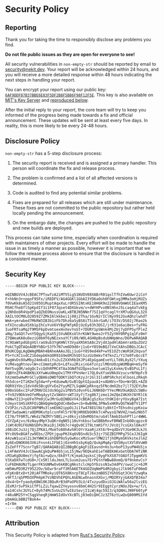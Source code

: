 # Security Policy

## Reporting

Thank you for taking the time to responsibly disclose any problems you find.

**Do not file public issues as they are open for everyone to see!**

All security vulnerabilities in `non-empty-str` should be reported by email
to [security@nekit.dev][Security Email].
Your report will be acknowledged within 24 hours, and you will receive a more
detailed response within 48 hours indicating the next steps in handling your report.

You can encrypt your report using our public key:
[`6AF9DDF87B37BBE6E83F5DF2B8F5B86F98F12F5E`][Security Key].
This key is also available on [MIT's Key Server][MIT Key Server]
and [reproduced below](#security-key).

After the initial reply to your report, the core team will try to keep you
informed of the progress being made towards a fix and official announcement.
These updates will be sent at least every five days. In reality, this is
more likely to be every 24-48 hours.

## Disclosure Policy

`non-empty-str` has a 5-step disclosure process:

1. The security report is received and is assigned a primary handler.
   This person will coordinate the fix and release process.

2. The problem is confirmed and a list of all affected versions is determined.

3. Code is audited to find any potential similar problems.

4. Fixes are prepared for all releases which are still under maintenance.
   These fixes are not committed to the public repository but rather
   held locally pending the announcement.

5. On the embargo date, the changes are pushed to the public repository
   and new builds are deployed.

This process can take some time, especially when coordination is required
with maintainers of other projects. Every effort will be made to handle
the issue in as timely a manner as possible, however it is important that
we follow the release process above to ensure that the disclosure is handled
in a consistent manner.

## Security Key

```text
-----BEGIN PGP PUBLIC KEY BLOCK-----

mQINBGVV4JcBEAC7PTswfzA2iMTVSig51NVDV08XABrR01qslTfhIVw6Uwr2iCoY
F+hkNn3++pgoF95Fx/iREDFV/AG4GGKl1GbAI3YD6aOoh0FGWtxg3MMa3oHjRUZs
f0VwKk8sA5d21V05OiMuptAqxXuLrdR5SINtxKE10H6K9o22988VOmWUCIEaxKM5
M5HCfhe8fl5pKpdIf3i1F073qset4DXGkvm/v+dWYHPvv0NlHhnJ5Lcaq4aTvkEg
y2NhDobR4VpdP1aQZbEONussUaKLxBTBJN5NNnf7SI1qVYcaglYrXM7uQGXuL32X
XAILtOCM0LO2059Z7ZMkI6lkkbei1j08j2Tha/1GvN2rIClNyV912GvAQhzlwhdT
Wmk+ymrwbed7MkRW3IB3b1zFb7Dhz6a5yBS8iT5ikkrGaR/i7O3V/DS02j7Rao2k
nfXIncuBuXSXb1pIhCuYuV6VYBgFWfpKDjOzEy83h3DSI/jrR31e6aiBes+fyFRG
IuoFRTsaMq2T9M5F6pDvmtoexHxXevYoSt+7DURY1pSWnk4MjZUj7yDFPSyfPleZ
aNq/3aGQt7vnY5QgyGjKaX5jSVuNEKsUlhrKUWt9weoJrF5ZyYHY0RPg1q1Fz0mY
Z7QWeaKA0uOeziG0bHf6yNEzxnaYCfi09/WOL4GH0pBsdubNHpWno/D6PwARAQAB
tC9OaWtpdGEgVGlraG9ub3YgKHNlY3VyaXR5KSA8c2VjdXJpdHlAbmVraXQuZGV2
PokCTgQTAQoAOBYhBGr53fh7N7vm6D9d8rj1uG+Y8S9eBQJlVeCXAhsDBQsJCAcC
BhUKCQgLAgQWAgMBAh4BAheAAAoJELj1uG+Y8S9ed4kP+wYE1OZtcWoRSK2Xqvaf
P5+YcXC1vdCZ16depb6kGOR91G9eEMJhSDlSzzUzOmkvT4TknZi/Y17m9TvQccET
SwgWvDs9XwMby24mkxD1iYu2uIZXXhRbIKJPi4EpGgamEveYLLTd0L8yX2l/YXuq
VcM4vqgRtnovlW+cCUmmtpRcb+Ldfxu2RixjnG4fznzzlMOnU0zpWUMBqH+mSyfH
RmY5vgOR/adgQcIviQdhRPMC4TAa3GNdTd2Qpxo3xelum15yLKxkm/EvBSPsL1fj
JQBYnZFk4KBKNiXXYwWuU0mpOx1TMtYPVnHer17QL0vXfsmVNkXVzucvrNfHpFc9
hXzmm5wHwMrGClyQBA6sDWDfQOKYibQTcKzyJr2Gl31luNPSRchzC4lbosLzRkqh
Yh5dco+ITiKDe7g54w+Fy+KdumwN/GvBlQptGIpaxA1+xAbNVs+fDo+WrQEL+AZO
OQR91YUsjIdvVdk5BcgUYvEe2YyyMZ7LSqWACpRknqz5FNcdmO2bz7jl732EYLRm
Q90oSG6xcIFuPZRNVIUJds9Gg2u1PBV5z0vnFGiJ6NK6DrYYecMKU9uAQUZcSW8v
+fn92V0DkVeOfeMbq4yytZx5W4VrsWT1XyfjTzg867jzmo1JmZQeZ4KXh7AYRlC6
n8NwYZ13+pUFeTPm9jCwJMrGuQINBGVV4JcBEACg5zXucth9KIdryYUxyBgA7Ist
hJmyxtSHSiKRFOiQBmQqHeQgDdCnBeDw+cb+8wB4NL3PNw5xHKRvQGTWaBTV1IPf
CV3P2c/sZLDCU8PNMu3lsmEbN2ippOiJi1fw478EGlNity8ktI+TEhsdniypKoiw
DNf3wdawWiraODM9KuYplcsnFHl5r97BjHR0EbOOKkTc4PwysQ7WVHZ/nwGzNb5T
CI7A/TF0RTL/Wkdz7WZM7r5BELz+z0ksjsS8eMObtm/uG4lfAmbIGohPTlir4WWL
/GYZpAjvv/6zNaydMpY3uQKrdqN05j10uYnkbsclwSBBbRovFBRWEInbO0cqpzc0
JiWt4U91F6UNbSDPo3KaiDjJXDb7cr4gQv0C1T9LtmKSfY/JVcUj7csGXslOAvXf
z08iDCJu3zj7QjZPKA1/MxmTo88hAvhHlOYrXaaRjzXt6r9+qdDxVYJGe9K3LkJS
9Yc0U9xBGAfzw9Ebs/ZPDtjgupPHJXq6VBSndU3c53jr7SEZBIFMPg75CeJJ6IgH
A4zwW1uzalZi3mYWWCKiGhDBPOo5yGwKocxMzSuerlMW21fjhOMymSKVksteJlmZ
Ay6ExDNOK663V6iFnsn4iIFbE1jOznHhSsbyKqQ/QukpMqAyrQVSNyutXVl0VuW0
ZsZeFff7ScnrTgB7/QARAQABiQI2BBgBCgAgFiEEavnd+Hs3u+boP13yuPW4b5jx
L14FAmVV4JcCGwwACgkQuPW4b5jxL15jNw/9EQkahEieTABEKAKxGetODA7HTiNR
cM3aKgDU0msYjfgfAi+wQzx/8k8Yf/Kjma6JqsksCj0ygFkXS87tOAUfJTpgmKVS
V3XaDXFwTcdG0+/Cx5RllduJmnLTLSuvm2uxu7ErPGtnYWBw88nmQ/8f9nkmvCsY
CuF6DHAUNzTLgerFKSGNMwOv6kKBCgNkstclcHp5YbzssN1w34dPV/swuCjc+6JM
nW5WuPD3R2Y9522Ov/bEwr9raFf3R5A6ETK4GOZUqNmPG4MJgbyiJlk96TuF06mO
nFpKnBtxD+t20jAFTMRokyiQT65X8KnrpT8CpTJ6xzmBO5IYGhUSqt3CH/YzwqRa
v9FTJ/qSPM5OXPH4pK7VzNDVhEPQhLAGENLwOnasnXXGvj/MQIRYyjGAXQfB34a7
z0x4rQ+fyaody6BW10KJBQuRrB3dPaOPU3LU/4TxzyudDxiOJGiWAlw56a2lviEG
JExMJrSvP5kiCfPlLZiLfqaw2ZYeyosnv8bmC4H2Sr9IEggtCyrzNOoJQx+w/f/L
6a14Cshc3UYLC+0yh74Mc5vUu2SfwI6zSevjI1LWj4qc592J/q3QNHiJN9F60tyP
r46uNM25Y+C5qgVneqRjHmWSIdOvYXcBTLj03eDiQHCJz3ZT6ztLwQxQ800MS1Yd
pbmAGLbBB2TBok4=
=Ir8m
-----END PGP PUBLIC KEY BLOCK-----
```

## Attribution

This Security Policy is adapted from [Rust's Security Policy][Rust Security Policy].

[Security Email]: mailto:security@nekit.dev
[Security Key]: https://nekit.dev/keys/security
[MIT Key Server]: https://pgp.mit.edu/pks/lookup?op=index&search=0x6AF9DDF87B37BBE6E83F5DF2B8F5B86F98F12F5E
[Rust Security Policy]: https://rust-lang.org/policies/security
